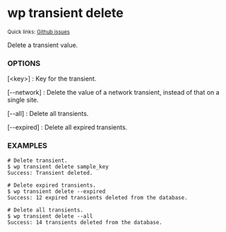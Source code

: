 # wp transient delete

<small>Quick links: <a href="https://github.com/issues?q=is%3Aopen+label%3Acommand%3Atransient-delete+sort%3Aupdated-desc+org%3Awp-cli">Github issues</a></small>

Delete a transient value.

### OPTIONS

[&lt;key&gt;]
: Key for the transient.

[\--network]
: Delete the value of a network transient, instead of that on a single site.

[\--all]
: Delete all transients.

[\--expired]
: Delete all expired transients.

### EXAMPLES

    # Delete transient.
    $ wp transient delete sample_key
    Success: Transient deleted.

    # Delete expired transients.
    $ wp transient delete --expired
    Success: 12 expired transients deleted from the database.

    # Delete all transients.
    $ wp transient delete --all
    Success: 14 transients deleted from the database.


